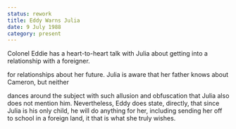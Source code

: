 ```yaml
---
status: rework
title: Eddy Warns Julia
date: 9 July 1988
category: present 
---
```

Colonel Eddie has a heart-to-heart talk with Julia about getting into a relationship with a foreigner. 

for relationships about her future. Julia is aware that her father knows about Cameron, but neither  

dances around the subject with such allusion and obfuscation that Julia also does not mention him. Nevertheless, Eddy does state, directly, that since Julia is his only child, he will do anything for her, including sending her off to school in a foreign land, it that is what she truly wishes. 

